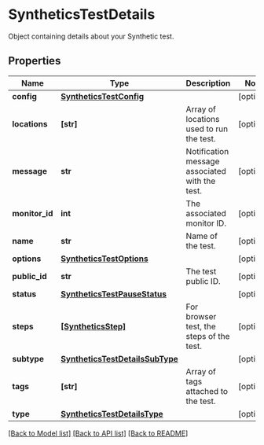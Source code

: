 # SyntheticsTestDetails

Object containing details about your Synthetic test.
## Properties
Name | Type | Description | Notes
------------ | ------------- | ------------- | -------------
**config** | [**SyntheticsTestConfig**](SyntheticsTestConfig.md) |  | [optional] 
**locations** | **[str]** | Array of locations used to run the test. | [optional] 
**message** | **str** | Notification message associated with the test. | [optional] 
**monitor_id** | **int** | The associated monitor ID. | [optional] 
**name** | **str** | Name of the test. | [optional] 
**options** | [**SyntheticsTestOptions**](SyntheticsTestOptions.md) |  | [optional] 
**public_id** | **str** | The test public ID. | [optional] 
**status** | [**SyntheticsTestPauseStatus**](SyntheticsTestPauseStatus.md) |  | [optional] 
**steps** | [**[SyntheticsStep]**](SyntheticsStep.md) | For browser test, the steps of the test. | [optional] 
**subtype** | [**SyntheticsTestDetailsSubType**](SyntheticsTestDetailsSubType.md) |  | [optional] 
**tags** | **[str]** | Array of tags attached to the test. | [optional] 
**type** | [**SyntheticsTestDetailsType**](SyntheticsTestDetailsType.md) |  | [optional] 

[[Back to Model list]](README.md#documentation-for-models) [[Back to API list]](README.md#documentation-for-api-endpoints) [[Back to README]](README.md)


